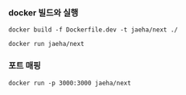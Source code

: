 ### docker 빌드와 실행

`docker build -f Dockerfile.dev -t jaeha/next ./`

`docker run jaeha/next`

### 포트 매핑

`docker run -p 3000:3000 jaeha/next`
